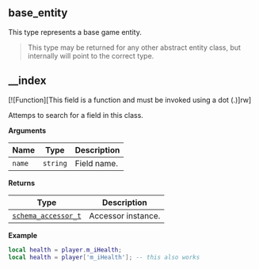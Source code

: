## base_entity

This type represents a base game entity.

> This type may be returned for any other abstract entity class, but internally will point to the correct type.

## __index

[![Function][This field is a function and must be invoked using a dot (.)]rw]

Attemps to search for a field in this class.

**Arguments**

| Name | Type | Description |
| ---- | ---- | ----------- |
| `name` | `string` | Field name. |

**Returns**

| Type | Description |
| ---- | ----------- |
| [`schema_accessor_t`](/api/entities/base-entity/schema-accessor-t "This type represents a special structure that references a certain field in the entity object.") | Accessor instance. |

**Example**

```lua
local health = player.m_iHealth;
local health = player['m_iHealth']; -- this also works
```